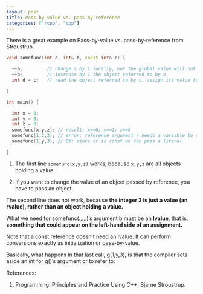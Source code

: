 ```yaml
---
layout: post
title: Pass-by-value vs. pass-by-reference
categories: ["rcpp", "cpp"]
---
```


There is a great example on Pass-by-value vs. pass-by-reference from Stroustrup.

```C++
void somefunc(int a, int& b, const int& c) {

  ++a;         // change a by 1 locally, but the global value will not be changed!
  ++b;         // increase by 1 the object referred to by b 
  int d = c;   // read the object referred to by c, assign its value to d

}

int main() {

  int x = 0;
  int y = 0;
  int z = 0;
  somefunc(x,y,z); // result: x==0; y==1; z==0
  somefunc(1,2,3); // error: reference argument r needs a variable to refer to
  somefunc(1,y,3); // OK: since cr is const we can pass a literal

}
```

1. The first line `somefunc(x,y,z)` works, because `x,y,z` are all objects holding a value.

2. If you want to change the value of an object passed by reference, you have to pass an object. 

The second line does not work, because **the integer 2 is just a value (an rvalue), rather than an object holding a value.** 

What we need for somefunc(.,.,.)’s argument b must be an **lvalue**, that is, **something that could appear on the left-hand side of an assignment.**

Note that a const reference doesn’t need an lvalue. It can perform conversions exactly as initialization or pass-by-value.

Basically, what happens in that last call, g(1,y,3), is that the compiler sets aside an int for g()’s argument cr to refer to:

References:
1. Programming: Principles and Practice Using C++, Bjarne Stroustrup.
